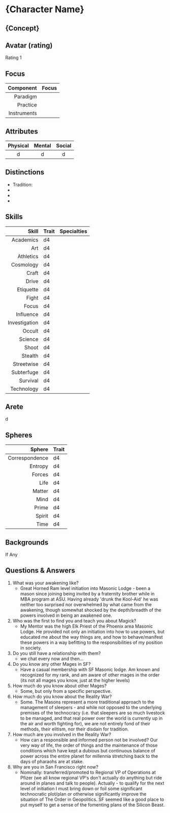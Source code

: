 # {Character Name}

## {Concept}

## Avatar (rating)
  
  Rating 1 

## Focus

  Component   | Focus
  -----------:|:------
  Paradigm    | 
  Practice    | 
  Instruments | 

## Attributes

  Physical | Mental | Social
  :-------:|:------:|:-----:
  d      | d 		| d
 
## Distinctions

  * Tradition: 
  * 
  * 
  * 

## Skills

  Skill 			| Trait | Specialties
  --------------:|:------|:------------
  Academics 		| d4	  |
  Art 			    | d4	  |
  Athletics 		| d4	  |
  Cosmology 		| d4	  |
  Craft 			  | d4	  |
  Drive 			  | d4	  |
  Etiquette 		| d4	  |
  Fight 			  | d4	  |
  Focus 			  | d4	  |
  Influence 		| d4	  |
  Investigation | d4	  |
  Occult  			| d4	  |
  Science  		  | d4	  |
  Shoot  			  | d4	  |
  Stealth  		  | d4	  |
  Streetwise  	| d4	  |
  Subterfuge  	| d4	  |
  Survival  		| d4	  |
  Technology 		| d4	  |

## Arete

  d

## Spheres

  Sphere 			   | Trait 
  --------------:|:------
  Correspondence | d4	  
  Entropy 			 | d4	  
  Forces 			   | d4	  
  Life 				   | d4	  
  Matter 			   | d4	  
  Mind 				   | d4	  
  Prime 			   | d4	  
  Spirit 			   | d4	  
  Time 				   | d4	  

## Backgrounds

  If Any
  
## Questions & Answers

  1. What was your awakening like? 
      - Great Horned Ram level initiation into Masonic Lodge - been a mason since joining being invited by a fraternity brother while in MBA program at ASU. Having already 'drunk the Kool-Aid' he was neither too surprised nor overwhelmed by what came from the awakening, though somewhat shocked by the depth/breadth of the powers involved in being an awakened one.
  2. Who was the first to find you and teach you about Magick?
      - My Mentor was the high Elk Priest of the Phoenix area Masonic Lodge. He provided not only an initiation into how to use powers, but educated me about the way things are, and how to behave/manifest these powers in a way befitting to the responsibilities of my position in society.
  3. Do you still have a relationship with them?
      - we chat every now and then...
  4. Do you know any other Mages in SF?
      - Have a casual membership with SF Masonic lodge. Am known and recognized for my rank, and am aware of other mages in the order (its not all mages you know, just at the higher levels)
  5. How much do you know about other Mages?
      - Some, but only from a specific perspective.
  6. How much do you know about the Reality War? 
      - Some. The Masons represent a more traditional approach to the management of sleepers - and while not opposed to the underlying premises of the technocracy (i.e. that sleepers are so much livestock to be managed, and that real power over the world is currently up in the air and worth fighting for), we are not entirely fond of their methods, their elitism, nor their disdain for tradition.
  7. How much are you involved in the Reality War?
      - How can a responsible and informed person not be involved? Our very way of life, the order of things and the maintenance of those conditions which have kept a dubious but continuous balance of power across the entire planet for millennia stretching back to the days of pharaohs are at stake.
  8. Why are you in San Francisco right now?
      - Nominally: transferred/promoted to Regional VP of Operations at Pfizer (we all know regional VP's don't actually do anything but ride around in planes and talk to people). Actually - to qualify for the next level of initiation I must bring down or foil some significant technocratic plot/plan or otherwise significantly improve the situation of The Order in Geopolitics. SF seemed like a good place to put myself to get a sense of the fomenting plans of the Silicon Beast.